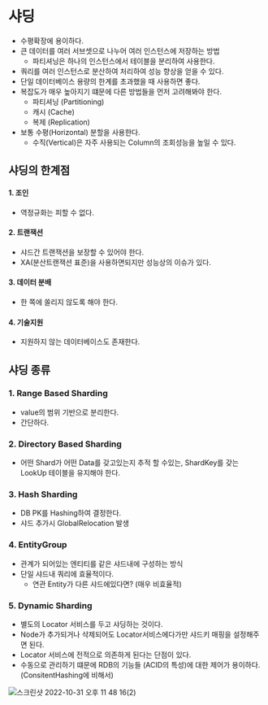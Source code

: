 # 샤딩
- 수평확장에 용이하다.
- 큰 데이터를 여러 서브셋으로 나누어 여러 인스턴스에 저장하는 방법
  - 파티셔닝은 하나의 인스턴스에서 테이블을 분리하여 사용한다.
- 쿼리를 여러 인스턴스로 분산하여 처리하여 성능 향상을 얻을 수 있다.
- 단일 데이터베이스 용량의 한계를 초과했을 때 사용하면 좋다.
- 복잡도가 매우 높아지기 떄문에 다른 방법들을 먼저 고려해봐야 한다.
  - 파티셔닝 (Partitioning)
  - 캐시 (Cache)
  - 복제 (Replication)
- 보통 수평(Horizontal) 분할을 사용한다.
  - 수직(Vertical)은 자주 사용되는 Column의 조회성능을 높일 수 있다.

## 샤딩의 한계점

#### 1. 조인
- 역정규화는 피할 수 없다.

#### 2. 트랜잭션
- 샤드간 트랜잭션을 보장할 수 있어야 한다.
- XA(분산트랜잭션 표준)을 사용하면되지만 성능상의 이슈가 있다.

#### 3. 데이터 분배
- 한 쪽에 쏠리지 않도록 해야 한다.

#### 4. 기술지원
- 지원하지 않는 데이터베이스도 존재한다.

## 샤딩 종류

### 1. Range Based Sharding
- value의 범위 기반으로 분리한다.
- 간단하다.

### 2. Directory Based Sharding
- 어떤 Shard가 어떤 Data를 갖고있는지 추적 할 수있는, ShardKey를 갖는 LookUp 테이블을 유지해야 한다.

### 3. Hash Sharding
- DB PK를 Hashing하여 결정한다.
- 샤드 추가시 GlobalRelocation 발생

### 4. EntityGroup
- 관계가 되어있는 엔티티를 같은 샤드내에 구성하는 방식
- 단일 샤드내 쿼리에 효율적이다.
  - 연관 Entity가 다른 샤드에있다면? (매우 비효율적)

### 5. Dynamic Sharding
- 별도의 Locator 서비스를 두고 샤딩하는 것이다.
- Node가 추가되거나 삭제되어도 Locator서비스에다가만 샤드키 매핑을 설정해주면 된다.
- Locator 서비스에 전적으로 의존하게 된다는 단점이 있다.
- 수동으로 관리하기 떄문에 RDB의 기능들 (ACID의 특성)에 대한 제어가 용이하다. (ConsitentHashing에 비해서)

![스크린샷 2022-10-31 오후 11 48 16(2)](https://user-images.githubusercontent.com/57896918/199036647-a0b6058c-80dd-4a9e-8ac1-ae7306a961d7.png)


